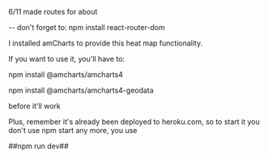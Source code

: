 6/11 made routes for about

  -- don't forget to: npm install react-router-dom

I installed amCharts to provide this heat map functionality.

If you want to use it, you'll have to:

npm install @amcharts/amcharts4

npm install @amcharts/amcharts4-geodata

before it'll work

Plus, remember it's already been deployed to heroku.com, so to start it you don't use npm start any more, you use 

##npm run dev##

